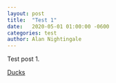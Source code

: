 ```yaml
---
layout: post
title:  "Test 1"
date:   2020-05-01 01:00:00 -0600
categories: test
author: Alan Nightingale
---
```


Test post 1.

[Ducks](https://duckduckgo.com/)

